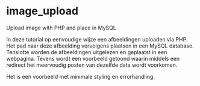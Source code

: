 # image_upload
Upload image with PHP and place in MySQL

In deze tutorial op eenvoudige wijze een afbeeldingen uploaden via PHP. Het pad naar deze afbeelding vervolgens plaatsen in een MySQL database.
Tenslotte worden de afbeeldingen uitgelezen en geplaatst in een webpagina. 
Tevens wordt een voorbeeld getoond waarin middels een redirect het meervoudig posten van dezelfde data wordt voorkomen.

Het is een voorbeeld met minimale styling en errorhandling. 
